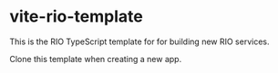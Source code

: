 # vite-rio-template

This is the RIO TypeScript template for for building new RIO services.

Clone this template when creating a new app.
